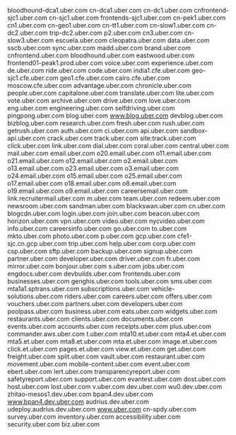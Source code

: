 bloodhound-dca1.uber.com
cn-dca1.uber.com
cn-dc1.uber.com
cnfrontend-sjc1.uber.com
cn-sjc1.uber.com
frontends-sjc1.uber.com
cn-pek1.uber.com
cn1.uber.com
cn-geo1.uber.com
cn-tt1.uber.com
cn-slow1.uber.com
cn-dc2.uber.com
trip-dc2.uber.com
p2.uber.com
cn3.uber.com
cn-slow3.uber.com
escuela.uber.com
cleopatra.uber.com
data.uber.com
sscb.uber.com
sync.uber.com
madd.uber.com
brand.uber.com
cnfrontend.uber.com
bloodhound.uber.com
eastwood.uber.com
frontend01-peak1.prod.uber.com
voice.uber.com
experience.uber.com
de.uber.com
ride.uber.com
code.uber.com
india1.cfe.uber.com
geo-sjc1.cfe.uber.com
geo1.cfe.uber.com
cairo.cfe.uber.com
moscow.cfe.uber.com
advantage.uber.com
chronicle.uber.com
people.uber.com
capitalone.uber.com
translate.uber.com
lite.uber.com
vote.uber.com
archive.uber.com
drive.uber.com
love.uber.com
eng.uber.com
engineering.uber.com
selfdriving.uber.com
pingpong.uber.com
blog.uber.com
www.blog.uber.com
devblog.uber.com
bizblog.uber.com
research.uber.com
fresh.uber.com
rush.uber.com
getrush.uber.com
auth.uber.com
ci.uber.com
api.uber.com
sandbox-api.uber.com
crack.uber.com
track.uber.com
site:track.uber.com
click.uber.com
link.uber.com
dial.uber.com
coral.uber.com
central.uber.com
mail.uber.com
email.uber.com
o20.email.uber.com
o11.email.uber.com
o21.email.uber.com
o12.email.uber.com
o2.email.uber.com
o13.email.uber.com
o23.email.uber.com
o3.email.uber.com
o24.email.uber.com
o15.email.uber.com
o25.email.uber.com
o17.email.uber.com
o18.email.uber.com
o8.email.uber.com
o19.email.uber.com
o9.email.uber.com
careersemail.uber.com
link.recruitermail.uber.com
m.uber.com
team.uber.com
redeem.uber.com
newsroom.uber.com
sandman.uber.com
blackswan.uber.com
cn.uber.com
blogcdn.uber.com
login.uber.com
join.uber.com
beacon.uber.com
horizon.uber.com
vpn.uber.com
video.uber.com
nycvideo.uber.com
info.uber.com
careersinfo.uber.com
go.uber.com
to.uber.com
mkto.uber.com
photo.uber.com
p.uber.com
gcp.uber.com
cfe1-sjc.cn.gcp.uber.com
trip.uber.com
help.uber.com
corp.uber.com
csp.uber.com
sftp.uber.com
backup.uber.com
signup.uber.com
partner.uber.com
developer.uber.com
driver.uber.com
fr.uber.com
mirror.uber.com
bonjour.uber.com
s.uber.com
jobs.uber.com
engdocs.uber.com
devbuilds.uber.com
frontends.uber.com
businesses.uber.com
genghis.uber.com
tools.uber.com
sms.uber.com
mta1a1.sptrans.uber.com
subscriptions.uber.com
vehicle-solutions.uber.com
riders.uber.com
careers.uber.com
offers.uber.com
vouchers.uber.com
partners.uber.com
developers.uber.com
poolpass.uber.com
business.uber.com
eats.uber.com
widgets.uber.com
restaurants.uber.com
clients.uber.com
documents.uber.com
events.uber.com
accounts.uber.com
receipts.uber.com
plus.uber.com
commander.aws.uber.com
t.uber.com
mta10.et.uber.com
mta4.et.uber.com
mta5.et.uber.com
mta8.et.uber.com
mta.et.uber.com
image.et.uber.com
click.et.uber.com
pages.et.uber.com
view.et.uber.com
get.uber.com
freight.uber.com
split.uber.com
vault.uber.com
restaurant.uber.com
movement.uber.com
mobile-content.uber.com
event.uber.com
ebert.uber.com
lert.uber.com
transparencyreport.uber.com
safetyreport.uber.com
support.uber.com
evantest.uber.com
dost.uber.com
host.uber.com
lost.uber.com
v.uber.com
dev.uber.com
wu0.dev.uber.com
zhitao-mesos1.dev.uber.com
bpan4.dev.uber.com
www.bpan4.dev.uber.com
audrius.dev.uber.com
udeploy.audrius.dev.uber.com
www.uber.com
cn-spdy.uber.com
survey.uber.com
inventory.uber.com
accessibility.uber.com
security.uber.com
biz.uber.com

